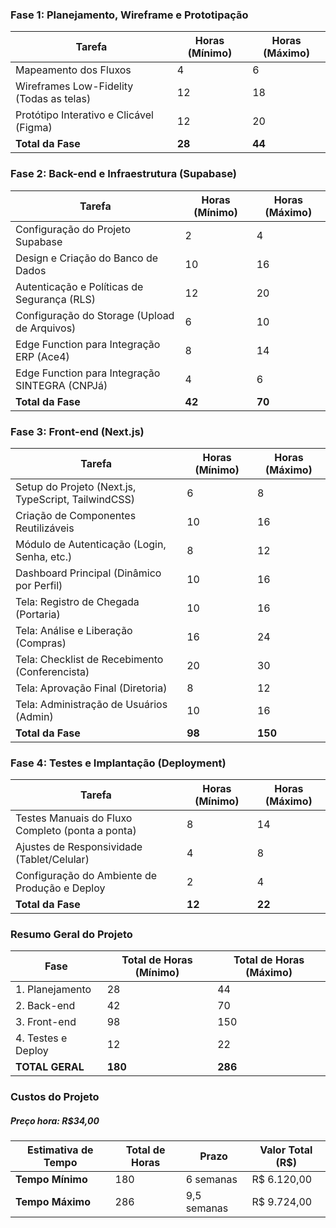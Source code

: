 ### **Fase 1: Planejamento, Wireframe e Prototipação**

| **Tarefa**                               | **Horas (Mínimo)** | **Horas (Máximo)** |
| ---------------------------------------- | ------------------ | ------------------ |
| Mapeamento dos Fluxos                    | 4                  | 6                  |
| Wireframes Low-Fidelity (Todas as telas) | 12                 | 18                 |
| Protótipo Interativo e Clicável (Figma)  | 12                 | 20                 |
| **Total da Fase**                        | **28**             | **44**             |

### **Fase 2: Back-end e Infraestrutura (Supabase)**

| **Tarefa**                                     | **Horas (Mínimo)** | **Horas (Máximo)** |
| ---------------------------------------------- | ------------------ | ------------------ |
| Configuração do Projeto Supabase               | 2                  | 4                  |
| Design e Criação do Banco de Dados             | 10                 | 16                 |
| Autenticação e Políticas de Segurança (RLS)    | 12                 | 20                 |
| Configuração do Storage (Upload de Arquivos)   | 6                  | 10                 |
| Edge Function para Integração ERP (Ace4)       | 8                  | 14                 |
| Edge Function para Integração SINTEGRA (CNPJá) | 4                  | 6                  |
| **Total da Fase**                              | **42**             | **70**             |

### **Fase 3: Front-end (Next.js)**

| **Tarefa**                                          | **Horas (Mínimo)** | **Horas (Máximo)** |
| --------------------------------------------------- | ------------------ | ------------------ |
| Setup do Projeto (Next.js, TypeScript, TailwindCSS) | 6                  | 8                  |
| Criação de Componentes Reutilizáveis                | 10                 | 16                 |
| Módulo de Autenticação (Login, Senha, etc.)         | 8                  | 12                 |
| Dashboard Principal (Dinâmico por Perfil)           | 10                 | 16                 |
| Tela: Registro de Chegada (Portaria)                | 10                 | 16                 |
| Tela: Análise e Liberação (Compras)                 | 16                 | 24                 |
| Tela: Checklist de Recebimento (Conferencista)      | 20                 | 30                 |
| Tela: Aprovação Final (Diretoria)                   | 8                  | 12                 |
| Tela: Administração de Usuários (Admin)             | 10                 | 16                 |
| **Total da Fase**                                   | **98**             | **150**            |

### **Fase 4: Testes e Implantação (Deployment)**

|**Tarefa**|**Horas (Mínimo)**|**Horas (Máximo)**|
|---|---|---|
|Testes Manuais do Fluxo Completo (ponta a ponta)|8|14|
|Ajustes de Responsividade (Tablet/Celular)|4|8|
|Configuração do Ambiente de Produção e Deploy|2|4|
|**Total da Fase**|**12**|**22**|

### **Resumo Geral do Projeto**

| **Fase**           | **Total de Horas (Mínimo)** | **Total de Horas (Máximo)** |
| ------------------ | --------------------------- | --------------------------- |
| 1. Planejamento    | 28                          | 44                          |
| 2. Back-end        | 42                          | 70                          |
| 3. Front-end       | 98                          | 150                         |
| 4. Testes e Deploy | 12                          | 22                          |
| **TOTAL GERAL**    | **180**                     | **286**                     |

### **Custos do Projeto**

##### Preço hora: R$34,00

| **Estimativa de Tempo** | **Total de Horas** | Prazo       | **Valor Total (R$)** |
| ----------------------- | ------------------ | ----------- | -------------------- |
| **Tempo Mínimo**        | 180                | 6 semanas   | R$ 6.120,00          |
| **Tempo Máximo**        | 286                | 9,5 semanas | R$ 9.724,00          |
